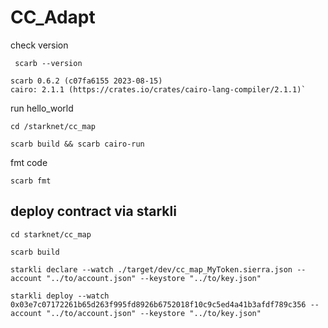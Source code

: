 # CC_Adapt

check version
```
 scarb --version    
```
```
scarb 0.6.2 (c07fa6155 2023-08-15)
cairo: 2.1.1 (https://crates.io/crates/cairo-lang-compiler/2.1.1)`

```

run hello_world

```
cd /starknet/cc_map 

scarb build && scarb cairo-run
```

fmt code
```
scarb fmt
```

## deploy contract via starkli
```
cd starknet/cc_map

scarb build

starkli declare --watch ./target/dev/cc_map_MyToken.sierra.json --account "../to/account.json" --keystore "../to/key.json" 

starkli deploy --watch 0x03e7c07172261b65d263f995fd8926b6752018f10c9c5ed4a41b3afdf789c356 --account "../to/account.json" --keystore "../to/key.json" 
```